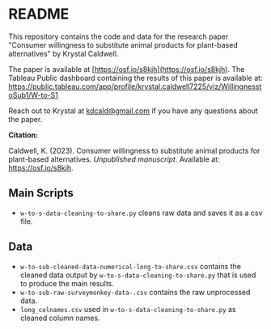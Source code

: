 # README

This repository contains the code and data for the research paper "Consumer willingness to substitute animal products for plant-based alternatives" by Krystal Caldwell.

The paper is available at [https://osf.io/s8kjh](https://osf.io/s8kjh).
The Tableau Public dashboard containing the results of this paper is available at: https://public.tableau.com/app/profile/krystal.caldwell7225/viz/WillingnesstoSub1/W-to-S1

Reach out to Krystal at kdcald@gmail.com if you have any questions about the paper.

**Citation:**

Caldwell, K. (2023). Consumer willingness to substitute animal products for plant-based alternatives. *Unpublished manuscript*. Available at: https://osf.io/s8kjh. 

## Main Scripts

* `w-to-s-data-cleaning-to-share.py` cleans raw data and saves it as a csv file.

## Data

* `w-to-sub-cleaned-data-numerical-long-to-share.csv` contains the cleaned data output by `w-to-s-data-cleaning-to-share.py` that is used to produce the main results.
* `w-to-sub-raw-surveymonkey-data-.csv` contains the raw unprocessed data.
* `long_colnames.csv` used in `w-to-s-data-cleaning-to-share.py` as cleaned column names.



